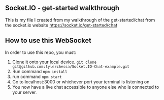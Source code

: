 ## Socket.IO - get-started walkthrough
This is my file I created from my walkthrough of the get-started/chat from the socket.io website https://socket.io/get-started/chat

## How to use this WebSocket
In order to use this repo, you must:

1. Clone it onto your local device. ```git clone git@github.com:tylerchessa/Socket.IO-Chat-example.git```
2. Run command ```npm install```
3. run command ```npm start```
4. Go to localhost:3000 or whichever port your terminal is listening on
5. You now have a live chat accessible to anyone else who is connected to your server.
